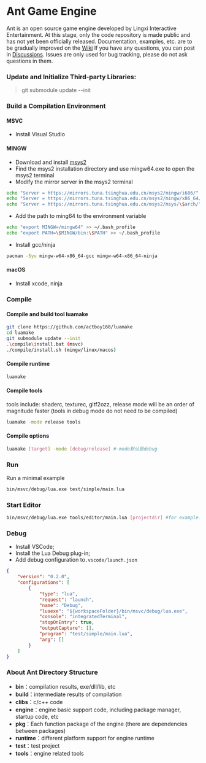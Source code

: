 Ant Game Engine
=====

Ant is an open source game engine developed by Lingxi Interactive Entertainment. At this stage, only the code repository is made public and has not yet been officially released. Documentation, examples, etc. are to be gradually improved on the [Wiki](https://github.com/ejoy/ant/wiki) If you have any questions, you can post in [Discussions](https://github.com/ejoy/ant/discussions). Issues are only used for bug tracking, please do not ask questions in them.

### Update and Initialize Third-party Libraries:

> git submodule update --init

### Build a Compilation Environment

#### MSVC
- Install Visual Studio

#### MINGW
- Download and install [msys2](https://www.msys2.org/)
- Find the msys2 installation directory and use mingw64.exe to open the msys2 terminal
- Modify the mirror server in the msys2 terminal
``` bash
echo "Server = https://mirrors.tuna.tsinghua.edu.cn/msys2/mingw/i686/" > /etc/pacman.d/mirrorlist.mingw32
echo "Server = https://mirrors.tuna.tsinghua.edu.cn/msys2/mingw/x86_64/" > /etc/pacman.d/mirrorlist.mingw64
echo "Server = https://mirrors.tuna.tsinghua.edu.cn/msys2/msys/\$arch/" > /etc/pacman.d/mirrorlist.msys
```

- Add the path to ming64 to the environment variable
``` bash
echo "export MINGW=/mingw64" >> ~/.bash_profile
echo "export PATH=\$MINGW/bin:\$PATH" >> ~/.bash_profile
```

- Install gcc/ninja
``` bash
pacman -Syu mingw-w64-x86_64-gcc mingw-w64-x86_64-ninja
```

#### macOS
- Install xcode, ninja


### Compile

#### Compile and build tool luamake

``` bash
git clone https://github.com/actboy168/luamake
cd luamake
git submodule update --init
.\compile\install.bat (msvc)
./compile/install.sh (mingw/linux/macos)
```

#### Compile runtime

``` bash
luamake
```

#### Compile tools
tools include: shaderc, texturec, gltf2ozz, release mode will be an order of magnitude faster (tools in debug mode do not need to be compiled)
 
``` bash
luamake -mode release tools
```

#### Compile options
``` bash
luamake [target] -mode [debug/release] #-mode默认是debug
```

### Run
Run a minimal example
``` bash
bin/msvc/debug/lua.exe test/simple/main.lua
```

### Start Editor

```bash
bin/msvc/debug/lua.exe tools/editor/main.lua [projectdir] #for example: test/simple
```

### Debug

- Install VSCode;
- Install the Lua Debug plug-in;
- Add debug configuration to`.vscode/launch.json`
``` json
{
    "version": "0.2.0",
    "configurations": [
        {
            "type": "lua",
            "request": "launch",
            "name": "Debug",
            "luaexe": "${workspaceFolder}/bin/msvc/debug/lua.exe",
            "console": "integratedTerminal",
            "stopOnEntry": true,
            "outputCapture": [],
            "program": "test/simple/main.lua",
            "arg": []
        }
    ]
}
```

### About Ant Directory Structure
- **bin**：compilation results, exe/dll/lib, etc
- **build**：intermediate results of compilation
- **clibs**：c/c++ code
- **engine**：engine basic support code, including package manager, startup code, etc
- **pkg**：Each function package of the engine (there are dependencies between packages)
- **runtime**：different platform support for engine runtime
- **test**：test project
- **tools**：engine related tools
